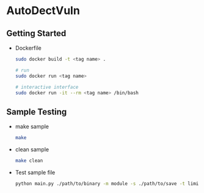 # AutoDectVuln

## Getting Started

- Dockerfile
    ```sh
    sudo docker build -t <tag name> .

    # run 
    sudo docker run <tag name>

    # interactive interface
    sudo docker run -it --rm <tag name> /bin/bash
    ```

## Sample Testing

- make sample
    ```sh
    make
    ```
- clean sample
    ```sh
    make clean
    ```
- Test sample file 
    ```sh
    python main.py ./path/to/binary -m module -s ./path/to/save -t limit_time
    ```
